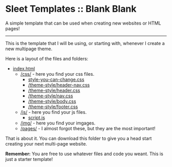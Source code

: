 # Sleet Templates :: Blank Blank

A simple template that can be used when creating new websites or HTML pages!

---

This is the template that I will be using, or starting with, whenever I create a new multipage theme.

Here is a layout of the files and folders:

- [index.html](/Multi-Page-Blank/index.html)
  - [/css/](/Multi-Page-Blank/css/) - here you find your css files.
    - [style-you-can-change.css](/Multi-Page-Blank/css/style-you-can-change.css)
    - [/theme-style/header-nav.css](/Multi-Page-Blank/css/theme-style/header-nav.css)
    - [/theme-style/header.css](/Multi-Page-Blank/css/theme-style/header.css)
    - [/theme-style/nav.css](/Multi-Page-Blank/css/theme-style/nav.css)
    - [/theme-style/body.css](/Multi-Page-Blank/css/theme-style/body.css)
    - [/theme-style/footer.css](/Multi-Page-Blank/css/theme-style/footer.css)
  - [/js/](/Multi-Page-Blank/js/) - here you find your js files.
    - [script.js](/Multi-Page-Blank/js/script.js)
  - [/img/](/Multi-Page-Blank/img/) - here you find your imgages.
  - [/pages/](/Multi-Page-Blank/pages/) - I almost forgot these, but they are the most important!

That is about it.
You can download this folder to give you a head start creating your next multi-page website.

**Remember:** You are free to use whatever files and code you weant. This is just a starter template!